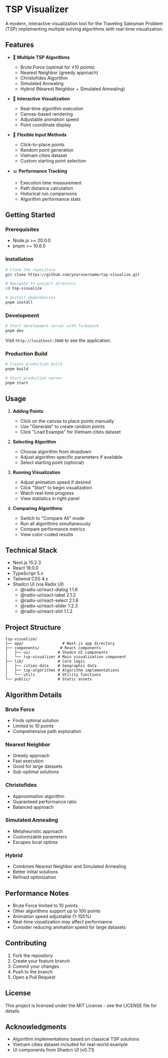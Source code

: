 # TSP Visualizer

A modern, interactive visualization tool for the Traveling Salesman Problem (TSP) implementing multiple solving algorithms with real-time visualization.

## Features

- 🎯 **Multiple TSP Algorithms**
  - Brute Force (optimal for ≤10 points)
  - Nearest Neighbor (greedy approach)
  - Christofides Algorithm
  - Simulated Annealing
  - Hybrid (Nearest Neighbor + Simulated Annealing)

- 🎨 **Interactive Visualization**
  - Real-time algorithm execution
  - Canvas-based rendering
  - Adjustable animation speed
  - Point coordinate display

- 🔧 **Flexible Input Methods**
  - Click-to-place points
  - Random point generation
  - Vietnam cities dataset
  - Custom starting point selection

- 📊 **Performance Tracking**
  - Execution time measurement
  - Path distance calculation
  - Historical run comparisons
  - Algorithm performance stats

## Getting Started

### Prerequisites

- Node.js >= 20.0.0
- pnpm >= 10.6.5

### Installation

```bash
# Clone the repository
git clone https://github.com/yourusername/tsp-visualize.git

# Navigate to project directory
cd tsp-visualize

# Install dependencies
pnpm install
```

### Development

```bash
# Start development server with Turbopack
pnpm dev
```

Visit `http://localhost:3000` to see the application.

### Production Build

```bash
# Create production build
pnpm build

# Start production server
pnpm start
```

## Usage

1. **Adding Points**
   - Click on the canvas to place points manually
   - Use "Generate" to create random points
   - Click "Load Example" for Vietnam cities dataset

2. **Selecting Algorithm**
   - Choose algorithm from dropdown
   - Adjust algorithm-specific parameters if available
   - Select starting point (optional)

3. **Running Visualization**
   - Adjust animation speed if desired
   - Click "Start" to begin visualization
   - Watch real-time progress
   - View statistics in right panel

4. **Comparing Algorithms**
   - Switch to "Compare All" mode
   - Run all algorithms simultaneously
   - Compare performance metrics
   - View color-coded results

## Technical Stack

- Next.js 15.2.3
- React 19.0.0
- TypeScript 5.x
- Tailwind CSS 4.x
- Shadcn UI (via Radix UI)
  - @radix-ui/react-dialog 1.1.6
  - @radix-ui/react-label 2.1.2
  - @radix-ui/react-select 2.1.6
  - @radix-ui/react-slider 1.2.3
  - @radix-ui/react-slot 1.1.2

## Project Structure

```
tsp-visualize/
├── app/                 # Next.js app directory
├── components/         # React components
│   ├── ui/            # Shadcn UI components
│   └── tsp-visualizer # Main visualization component
├── lib/               # Core logic
│   ├── cities-data    # Geographic data
│   ├── tsp-algorithms # Algorithm implementations
│   └── utils          # Utility functions
└── public/            # Static assets
```

## Algorithm Details

### Brute Force
- Finds optimal solution
- Limited to 10 points
- Comprehensive path exploration

### Nearest Neighbor
- Greedy approach
- Fast execution
- Good for large datasets
- Sub-optimal solutions

### Christofides
- Approximation algorithm
- Guaranteed performance ratio
- Balanced approach

### Simulated Annealing
- Metaheuristic approach
- Customizable parameters
- Escapes local optima

### Hybrid
- Combines Nearest Neighbor and Simulated Annealing
- Better initial solutions
- Refined optimization

## Performance Notes

- Brute Force limited to 10 points
- Other algorithms support up to 100 points
- Animation speed adjustable (1-100%)
- Real-time visualization may affect performance
- Consider reducing animation speed for large datasets

## Contributing

1. Fork the repository
2. Create your feature branch
3. Commit your changes
4. Push to the branch
5. Open a Pull Request

## License

This project is licensed under the MIT License - see the LICENSE file for details.

## Acknowledgments

- Algorithm implementations based on classical TSP solutions
- Vietnam cities dataset included for real-world example
- UI components from Shadcn UI (v0.7.1)
